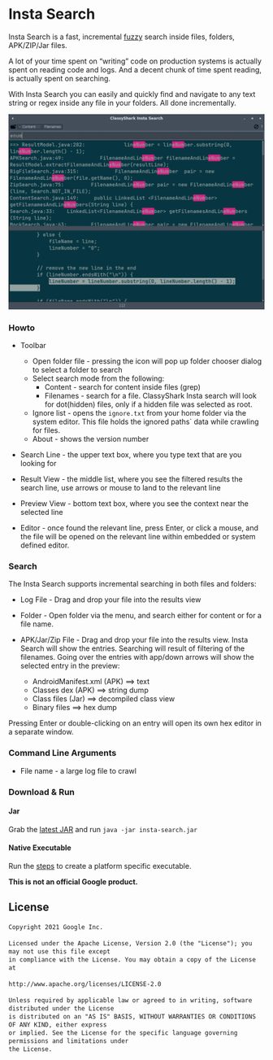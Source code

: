 # Insta Search

Insta Search is a fast, incremental [fuzzy](https://en.wikipedia.org/wiki/Approximate_string_matching) 
search inside files, folders, APK/ZIP/Jar files.

A lot of your time spent on “writing” code on production systems is actually spent on reading code and 
logs. And a decent chunk of time spent reading, is actually spent on searching.

With Insta Search you can easily and quickly find and navigate
to any text string or regex inside any file in your folders. All done
incrementally.

![Image of InstaSearch](https://github.com/borisf/insta-search/blob/master/images/InstaSearch.png)

### Howto
*  Toolbar
     * Open folder file - pressing the icon will pop up folder chooser dialog to select a folder 
       to search
     * Select search mode from the following:  
         * Content - search for content inside files (grep)
         * Filenames - search for a file. ClassyShark Insta search will look for dot(hidden) files, 
           only if a hidden file was selected as root.
     * Ignore list - opens the `ignore.txt` from your home folder via the system editor. This file 
       holds the ignored paths` data while crawling for files.
     * About - shows the version number

* Search Line - the upper text box, where you type text that are you looking for

* Result View - the middle list, where you see the filtered results
the search line, use arrows or mouse to land to the relevant line

* Preview View - bottom text box, where you see the context near the selected line

* Editor - once found the relevant line, press Enter, or click a mouse, and the file 
will be opened on the relevant line within embedded or system defined editor.

### Search
The Insta Search supports incremental searching in both files and folders: 

* Log File - Drag and drop your file into the results view

* Folder - Open folder via the menu, and search either for content or for a file name. 

* APK/Jar/Zip File - Drag and drop your file into the results view. Insta Search will show the entries. 
Searching will result of filtering of the filenames. Going over the entries with app/down arrows will
show the selected entry in the preview: 
    * AndroidManifest.xml (APK) ==> text 
    * Classes dex (APK) ==> string dump
    * Class files (Jar) ==> decompiled class view 
    * Binary files ==> hex dump   

Pressing Enter or double-clicking on an entry will open its own hex editor in a separate window.

### Command Line Arguments

* File name - a large log file to crawl

### Download & Run
#### Jar
Grab the [latest JAR](https://github.com/borisf/insta-search/releases)
and run `java -jar insta-search.jar`

#### Native Executable
Run the [steps](https://github.com/borisf/insta-search/blob/master/NativeExecutable.md) to create a platform specific executable.

**This is not an official Google product.**

## License

```
Copyright 2021 Google Inc.

Licensed under the Apache License, Version 2.0 (the "License"); you may not use this file except
in compliance with the License. You may obtain a copy of the License at

http://www.apache.org/licenses/LICENSE-2.0

Unless required by applicable law or agreed to in writing, software distributed under the License
is distributed on an "AS IS" BASIS, WITHOUT WARRANTIES OR CONDITIONS OF ANY KIND, either express
or implied. See the License for the specific language governing permissions and limitations under
the License.
```
